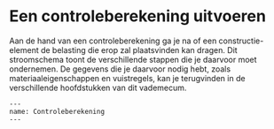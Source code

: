 # Een controleberekening uitvoeren

Aan de hand van een controleberekening ga je na of een constructie-element de belasting die erop zal plaatsvinden kan dragen. Dit stroomschema toont de verschillende stappen die je daarvoor moet ondernemen. De gegevens die je daarvoor nodig hebt, zoals materiaaleigenschappen en vuistregels, kan je terugvinden in de verschillende hoofdstukken van dit vademecum.

```{figure} Images/Controleberekening.png
---
name: Controleberekening
---
```